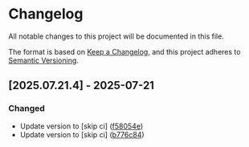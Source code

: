 # Changelog

All notable changes to this project will be documented in this file.

The format is based on [Keep a Changelog](https://keepachangelog.com/en/1.0.0/),
and this project adheres to [Semantic Versioning](https://semver.org/spec/v2.0.0.html).

## [2025.07.21.4] - 2025-07-21

### Changed

* Update version to  [skip ci] ([f58054e](https://github.com/N6REJ/mod_bearslivesearch/commit/f58054e))
* Update version to  [skip ci] ([b776c84](https://github.com/N6REJ/mod_bearslivesearch/commit/b776c84))

